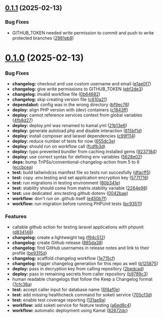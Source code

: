 ## [0.1.1](https://github.com/99linesofcode/.github/compare/v0.1.0...v0.1.1) (2025-02-13)


### Bug Fixes

* GITHUB_TOKEN needed write permission to commit and push to write protected branches ([2981eb8](https://github.com/99linesofcode/.github/commit/2981eb8ca6e23f02835cbad760248e939d90b31b))



# [0.1.0](https://github.com/99linesofcode/.github/compare/d834148553f77f32f9f0e8263bbe30aedc5d488c...v0.1.0) (2025-02-13)


### Bug Fixes

* **changelog:** checkout and use custom username and email ([e1ae0f7](https://github.com/99linesofcode/.github/commit/e1ae0f791d0fa3739099661a6590c84a3c7fb3b5))
* **changelog:** give write permissions to GITHUB_TOKEN ([ebf2de3](https://github.com/99linesofcode/.github/commit/ebf2de30db8dda02e1f2c7062fbe8fe0e499ea47))
* **changelog:** invalid workflow file ([0b64682](https://github.com/99linesofcode/.github/commit/0b64682edb79a878dd6d4dc26db9cdeac23210c9))
* **changelog:** skip creating version file ([c610a21](https://github.com/99linesofcode/.github/commit/c610a213ea7a11b6e0793cd6786a613f6f2449f9))
* **dependabot:** config was in the wrong directory ([bf9ec76](https://github.com/99linesofcode/.github/commit/bf9ec761211e9daff67c26aef838ef2ad7c2b51e))
* **deploy:** align PHP version with (dev) containers ([c1843ff](https://github.com/99linesofcode/.github/commit/c1843ff2c09f186341dea21e7873574d1bb4ff92))
* **deploy:** cannot reference services context from global variables ([4fb8d27](https://github.com/99linesofcode/.github/commit/4fb8d27a8a61843edb0e22292ea403ec85f3f77f))
* **deploy:** deploy.yml was renamed to kamal.yml ([21b13e6](https://github.com/99linesofcode/.github/commit/21b13e6de48df8da5a2ee997d2476f9a8a0aa1ef))
* **deploy:** generate autoload.php and disable interaction ([815bf1d](https://github.com/99linesofcode/.github/commit/815bf1d9ad9e4c0e51a3ed9a77fa147cd47dfa5f))
* **deploy:** install composer and laravel dependencies ([c99f114](https://github.com/99linesofcode/.github/commit/c99f114ecbc50721b60194e402718338fdcafbc5))
* **deploy:** reduce number of tests for now ([655dc3e](https://github.com/99linesofcode/.github/commit/655dc3eeef125946a433862e37c625116945f7a7))
* **deploy:** should run on workflow call ([fcdfb3d](https://github.com/99linesofcode/.github/commit/fcdfb3d996b583e4b9c79d503e13af769d2b0ddf))
* **deploy:** typo prevented bundler from caching installed gems ([9237184](https://github.com/99linesofcode/.github/commit/923718419fc1cec11d6f7dd752243de83f46fc45))
* **deploy:** use correct syntax for defining env variables ([5628e02](https://github.com/99linesofcode/.github/commit/5628e02420ab4272ce04742fe392e385168f0d93))
* **deps:** bump TriPSs/conventional-changelog-action from 5 to 6 ([eccbcea](https://github.com/99linesofcode/.github/commit/eccbcea239b2e899f3ed9f8ef6dfb3550e425c85))
* **test:** build tailwindcss manifest file so tests run succesfully ([dfacff5](https://github.com/99linesofcode/.github/commit/dfacff56bc5741222b8964572de150564010f4ae))
* **test:** copy .env.testing and set application encryption key ([577f716](https://github.com/99linesofcode/.github/commit/577f716ab8dc2b615388a0540df33cbb72f6d45d))
* **test:** run migrations in testing environment ([80b341e](https://github.com/99linesofcode/.github/commit/80b341ea7ecef268fd54587afc5d357b481f3bb8))
* **test:** stability should come from matrix.stability variable ([2264e98](https://github.com/99linesofcode/.github/commit/2264e98085db7120648de6d02a68680868037c39))
* **test:** use dedicated .env.testing.github dotenv ([0042bae](https://github.com/99linesofcode/.github/commit/0042bae77784271ccdfe006ec4f08e92edb77d4f))
* **workflow:** don't run on .github itself ([e450b7f](https://github.com/99linesofcode/.github/commit/e450b7f38f69fa6a3353fbbe94f11e741146f1ca))
* **workflow:** run migration before running PHPUnit tests ([bc93511](https://github.com/99linesofcode/.github/commit/bc9351181ba10048081a7d09da246219fd8d2edc))


### Features

* callable github action for testing laravel applications with phpunit ([d834148](https://github.com/99linesofcode/.github/commit/d834148553f77f32f9f0e8263bbe30aedc5d488c))
* **changelog:** create a lightweight tag ([f94c512](https://github.com/99linesofcode/.github/commit/f94c5129403acdadc7ac5a516634268976a5a665))
* **changelog:** create Github release ([885da38](https://github.com/99linesofcode/.github/commit/885da382a7a47890db61e9f33bf0267268435f4d))
* **changelog:** find GitHub usernames in release notes and link to their profile ([be9315d](https://github.com/99linesofcode/.github/commit/be9315d0ef32b3ff92e6225de862248fad7cbead))
* **changelog:** scaffold changelog workflow ([1e715cf](https://github.com/99linesofcode/.github/commit/1e715cf83b4bfcb71e322432b3dbcd7e25ea07cc))
* **changelog:** trigger changelog generation for this repo as well ([b125875](https://github.com/99linesofcode/.github/commit/b12587505f65d2dcf09034b3d24da72d18180eb6))
* **deploy:** pass in decryption key from calling repository ([2bedcad](https://github.com/99linesofcode/.github/commit/2bedcadef314afec80db9ca795af10681f465b12))
* **deploy:** pass in remaining secrets from caller repository ([b9789c3](https://github.com/99linesofcode/.github/commit/b9789c3621f857591f610920ba2ec10623616cde))
* human readable changelogs that follow the Keep a Changelog format ([7cfc38a](https://github.com/99linesofcode/.github/commit/7cfc38a992c410eff980b6dc78ef9b29a8e33083))
* **test:** accept caller input for database name ([6f4af0e](https://github.com/99linesofcode/.github/commit/6f4af0e93d3ba36150aea514a9dd83d314084260))
* **test:** add missing healthcheck command for soketi service ([705cf3d](https://github.com/99linesofcode/.github/commit/705cf3d457bd6702158aea93efa0fd625f6cd2c5))
* **test:** enable test coverage reporting ([131ae9a](https://github.com/99linesofcode/.github/commit/131ae9a9d6bd56ad56d145f1bb8a80a3f0249e3f))
* **workflow:** add soketi service for feature testing ([a6ed8c4](https://github.com/99linesofcode/.github/commit/a6ed8c45fb727b33e0c46b14668e8116d131bc3b))
* **workflow:** automatic deployment using Kamal ([82672dc](https://github.com/99linesofcode/.github/commit/82672dc1e8ca15705bc3ac3b3fe914c717f3384d))



